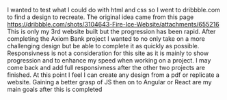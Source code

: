 I wanted to test what I could do with html and css so I went to dribbble.com to find a design to recreate. 
The original idea came from this page https://dribbble.com/shots/3104643-Fire-Ice-Website/attachments/655216
This is only my 3rd website built but the progression has been rapid. After completing the Axiom Bank project I wanted to no only take on a more challenging design but be able to complete it as quickly as possible. Responsivness is not a consideration for this site as it is mainly to show progression and to enhance my speed when working on a project. I may come back and add full responsivness after the other two projects are finished.
At this point I feel I can create any design from a pdf or replicate a website.
Gaining a better grasp of JS then on to  Angular or React are my main goals after this is completed
